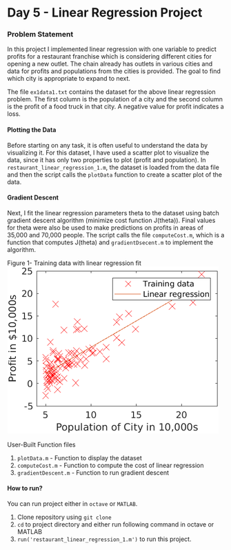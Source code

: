 # Day 5 - Linear Regression Project

### Problem Statement
In this project I implemented linear regression with one variable to predict profits for a restaurant franchise which is considering different cities for opening a new
outlet. The chain already has outlets in various cities and data for profits and populations from the cities is provided. The goal to find which city is appropriate to expand to next.

The file `ex1data1.txt` contains the dataset for the above linear regression problem. The first column is the population of a city and the second column is the profit of a food truck in that city. A negative value for profit indicates a loss.

#### Plotting the Data
Before starting on any task, it is often useful to understand the data by visualizing it. For this dataset, I have used a scatter plot to visualize the data, since it has only two properties to plot (profit and population). In `restaurant_linear_regression_1.m`, the dataset is loaded from the data file and then the script calls the `plotData` function to create a scatter plot of the data.
#### Gradient Descent
Next, I fit the linear regression parameters theta to the dataset using batch gradient descent algorithm (minimize cost function J(theta)). Final values for theta were also be used to make predictions on profits in areas of 35,000 and 70,000 people. The script calls the file `computeCost.m`, which is a function that computes J(theta) and `gradientDsecent.m` to implement the algorithm.

Figure 1- Training data with linear regression fit
![](results/Scatter_Plot_1.png)

User-Built Function files
1. `plotData.m` - Function to display the dataset
1. `computeCost.m` - Function to compute the cost of linear regression
1. `gradientDescent.m` - Function to run gradient descent


#### How to run?
You can run project either in `octave` or `MATLAB`. 
1. Clone repository using `git clone `
2. `cd` to project directory and either run following command in octave or MATLAB
2. `run('restaurant_linear_regression_1.m')` to run this project.


